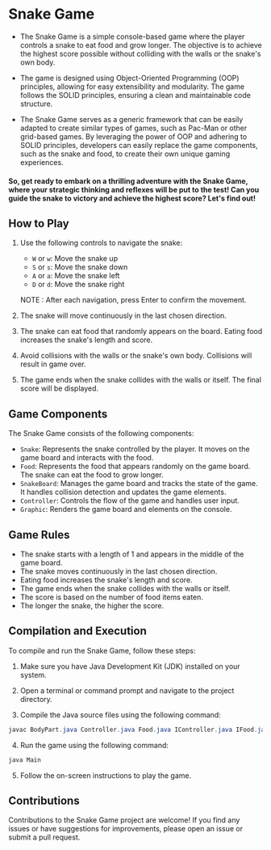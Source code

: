 # Snake Game

- The Snake Game is a simple console-based game where the player controls a snake to eat food and grow longer. The objective is to achieve the highest score possible without colliding with the walls or the snake's own body.

- The game is designed using Object-Oriented Programming (OOP) principles, allowing for easy extensibility and modularity. The game follows the SOLID principles, ensuring a clean and maintainable code structure.

- The Snake Game serves as a generic framework that can be easily adapted to create similar types of games, such as Pac-Man or other grid-based games. By leveraging the power of OOP and adhering to SOLID principles, developers can easily replace the game components, such as the snake and food, to create their own unique gaming experiences.

#### So, get ready to embark on a thrilling adventure with the Snake Game, where your strategic thinking and reflexes will be put to the test! Can you guide the snake to victory and achieve the highest score? Let's find out!

## How to Play

1. Use the following controls to navigate the snake:
   - `W` or `w`: Move the snake up
   - `S` or `s`: Move the snake down
   - `A` or `a`: Move the snake left
   - `D` or `d`: Move the snake right
   
   NOTE : After each navigation, press Enter to confirm the movement.

2. The snake will move continuously in the last chosen direction.

3. The snake can eat food that randomly appears on the board. Eating food increases the snake's length and score.

4. Avoid collisions with the walls or the snake's own body. Collisions will result in game over.

5. The game ends when the snake collides with the walls or itself. The final score will be displayed.

## Game Components

The Snake Game consists of the following components:

- `Snake`: Represents the snake controlled by the player. It moves on the game board and interacts with the food.
- `Food`: Represents the food that appears randomly on the game board. The snake can eat the food to grow longer.
- `SnakeBoard`: Manages the game board and tracks the state of the game. It handles collision detection and updates the game elements.
- `Controller`: Controls the flow of the game and handles user input.
- `Graphic`: Renders the game board and elements on the console.

## Game Rules

- The snake starts with a length of 1 and appears in the middle of the game board.
- The snake moves continuously in the last chosen direction.
- Eating food increases the snake's length and score.
- The game ends when the snake collides with the walls or itself.
- The score is based on the number of food items eaten.
- The longer the snake, the higher the score.

## Compilation and Execution

To compile and run the Snake Game, follow these steps:

1. Make sure you have Java Development Kit (JDK) installed on your system.

2. Open a terminal or command prompt and navigate to the project directory.

3. Compile the Java source files using the following command:

``` java 
javac BodyPart.java Controller.java Food.java IController.java IFood.java IGame.java IGraphic.java Main.java SnakeBoard.java Snake.java
```

4. Run the game using the following command:

``` java 
java Main
```

5. Follow the on-screen instructions to play the game.

## Contributions

Contributions to the Snake Game project are welcome! If you find any issues or have suggestions for improvements, please open an issue or submit a pull request.



